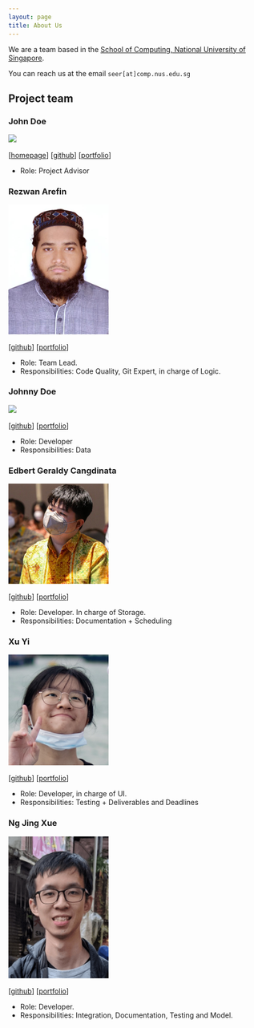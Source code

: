 ```yaml
---
layout: page
title: About Us
---
```


We are a team based in the [School of Computing, National University of Singapore](http://www.comp.nus.edu.sg).

You can reach us at the email `seer[at]comp.nus.edu.sg`

## Project team

### John Doe

<img src="images/johndoe.png" width="200px">

[[homepage](http://www.comp.nus.edu.sg/~damithch)]
[[github](https://github.com/johndoe)]
[[portfolio](team/johndoe.md)]

* Role: Project Advisor

### Rezwan Arefin

<img src="images/rezwanarefin01.png" width="200px">

[[github](http://github.com/RezwanArefin01)]
[[portfolio](team/rezwanarefin01.md)]

* Role: Team Lead. 
* Responsibilities: Code Quality, Git Expert, in charge of Logic. 

### Johnny Doe

<img src="images/johndoe.png" width="200px">

[[github](http://github.com/johndoe)] [[portfolio](team/johndoe.md)]

* Role: Developer
* Responsibilities: Data

### Edbert Geraldy Cangdinata

<img src="images/berted.png" width="200px">

[[github](http://github.com/berted)]
[[portfolio](team/berted.md)]

* Role: Developer. In charge of Storage.
* Responsibilities: Documentation + Scheduling

### Xu Yi

<img src="images/optionalemon.png" width="200px">

[[github](http://github.com/optionalemon)]
[[portfolio](team/optionalemon.md)]

* Role: Developer, in charge of UI.
* Responsibilities: Testing + Deliverables and Deadlines

### Ng Jing Xue

<img src="images/njxue.png" width="200px">

[[github](http://github.com/njxue)]
[[portfolio](team/njxue.md)]

* Role: Developer. 
* Responsibilities: Integration, Documentation, Testing and Model.

